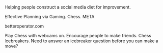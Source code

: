 Helping people construct a social media diet for improvement.

Effective Planning via Gaming.
Chess. META 

betteroperator.com

Play Chess with webcams on. Encourage people to make friends.
Chess Icebreakers.
Need to answer an icebreaker question before you can make a move?
